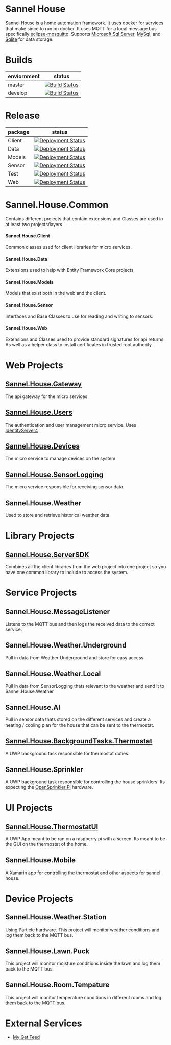 # Sannel House
Sannel House is a home automation framework. It uses docker for services that make since to run on docker. It uses MQTT for a local message bus specifically [eclipse-mosquitto](https://mosquitto.org/). Supports [Microsoft Sql Server](https://www.microsoft.com/en-us/sql-server), [MySql](https://www.mysql.com/), and [Sqlite](https://sqlite.org) for data storage.

# Builds
|enviornment|status|
|----|----|
|master|[![Build Status](https://dev.azure.com/SannelHouse/House%20Builds/_apis/build/status/House/Common?branchName=master)](https://dev.azure.com/SannelHouse/House%20Builds/_build/latest?definitionId=11&branchName=master)|
|develop|[![Build Status](https://dev.azure.com/SannelHouse/House%20Builds/_apis/build/status/House/Common?branchName=develop)](https://dev.azure.com/SannelHouse/House%20Builds/_build/latest?definitionId=11&branchName=develop)|


# Release
|package|status|
|----|----|
|Client|[![Deployment Status](https://vsrm.dev.azure.com/SannelHouse/_apis/public/Release/badge/86b07db9-9ed4-4c59-845b-494cffefe9c9/4/5)](https://dev.azure.com/SannelHouse/House%20Builds/_releaseDefinition?definitionId=4)|
|Data|[![Deployment Status](https://vsrm.dev.azure.com/SannelHouse/_apis/public/Release/badge/86b07db9-9ed4-4c59-845b-494cffefe9c9/4/6)](https://dev.azure.com/SannelHouse/House%20Builds/_releaseDefinition?definitionId=4)|
|Models|[![Deployment Status](https://vsrm.dev.azure.com/SannelHouse/_apis/public/Release/badge/86b07db9-9ed4-4c59-845b-494cffefe9c9/4/7)](https://dev.azure.com/SannelHouse/House%20Builds/_releaseDefinition?definitionId=4)|
|Sensor|[![Deployment Status](https://vsrm.dev.azure.com/SannelHouse/_apis/public/Release/badge/86b07db9-9ed4-4c59-845b-494cffefe9c9/4/8)](https://dev.azure.com/SannelHouse/House%20Builds/_releaseDefinition?definitionId=4)|
|Test|[![Deployment Status](https://vsrm.dev.azure.com/SannelHouse/_apis/public/Release/badge/86b07db9-9ed4-4c59-845b-494cffefe9c9/4/9)](https://dev.azure.com/SannelHouse/House%20Builds/_releaseDefinition?definitionId=4)|
|Web|[![Deployment Status](https://vsrm.dev.azure.com/SannelHouse/_apis/public/Release/badge/86b07db9-9ed4-4c59-845b-494cffefe9c9/4/10)](https://dev.azure.com/SannelHouse/House%20Builds/_releaseDefinition?definitionId=4)|

# Sannel.House.Common
Contains different projects that contain extensions and Classes are used in at least two projects/layers

#### Sannel.House.Client
Common classes used for client libraries for micro services.
#### Sannel.House.Data
Extensions used to help with Entity Framework Core projects
#### Sannel.House.Models
Models that exist both in the web and the client.
#### Sannel.House.Sensor
Interfaces and Base Classes to use for reading and writing to sensors.
#### Sannel.House.Web
Extensions and Classes used to provide standard signatures for api returns. As well as a helper class to install certificates in trusted root authority.

# Web Projects
## [Sannel.House.Gateway](https://github.com/Sannel/Sannel.House.Gateway)
The api gateway for the micro services
## [Sannel.House.Users](https://github.com/Sannel/Sannel.House.Users)
The authentication and user management micro service. Uses [IdentityServer4](https://github.com/IdentityServer/IdentityServer4)
## [Sannel.House.Devices](https://github.com/Sannel/Sannel.House.Devices)
The micro service to manage devices on the system
## [Sannel.House.SensorLogging](https://github.com/Sannel/Sannel.House.SensorLogging)
The micro service responsible for receiving sensor data.
## Sannel.House.Weather
Used to store and retrieve historical weather data.


# Library Projects
## [Sannel.House.ServerSDK](https://github.com/Sannel/Sannel.House.ServerSDK)
Combines all the client libraries from the web project into one project so you have one common library to include to access the system. 

# Service Projects
## Sannel.House.MessageListener
Listens to the MQTT bus and then logs the received data to the correct service. 
## Sannel.House.Weather.Underground
Pull in data from Weather Underground and store for easy access 
## Sannel.House.Weather.Local
Pull in data from SensorLogging thats relevant to the weather and send it to Sannel.House.Weather
## Sannel.House.AI
Pull in sensor data thats stored on the different services and create a heating / cooling plan for the house that can be sent to the thermostat.
## [Sannel.House.BackgroundTasks.Thermostat](https://github.com/Sannel/Sannel.House.BackgroundTasks.Thermostat)
A UWP background task responsible for thermostat duties.
## Sannel.House.Sprinkler
A UWP background task responsible for controlling the house sprinklers. Its expecting the [OpenSprinkler Pi](https://opensprinkler.com/product/opensprinkler-pi/) hardware. 
# UI Projects
## [Sannel.House.ThermostatUI](https://github.com/Sannel/Sannel.House.ThermostatUI)
A UWP App meant to be ran on a raspberry pi with a screen. Its meant to be the GUI on the thermostat of the home.
## Sannel.House.Mobile
A Xamarin app for controlling the thermostat and other aspects for sannel house.

# Device Projects
## Sannel.House.Weather.Station
Using Particle hardware. This project will monitor weather conditions and log them back to the MQTT bus.
## Sannel.House.Lawn.Puck
This project will monitor moisture conditions inside the lawn and log them back to the MQTT bus.
## Sannel.House.Room.Tempature
This project will monitor temperature conditions in different rooms and log them back to the MQTT bus.

# External Services
- [My Get Feed](https://www.myget.org/feed/Packages/sannel-house)